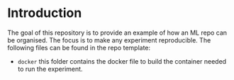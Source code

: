 # Introduction
The goal of this repository is to provide an example of how an ML repo can be organised. The focus is to make any experiment reproducible. The following files can be found in the repo template:

- `docker` this folder contains the docker file to build the container needed to run the experiment.
